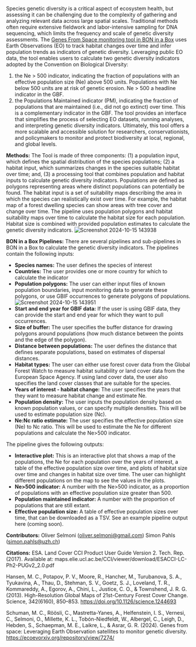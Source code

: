Species genetic diversity is a critical aspect of ecosystem health, but assessing it can be challenging due to the complexity of gathering and analyzing relevant data across large spatial scales. Traditional methods often require extensive fieldwork and labor-intensive sampling for DNA sequencing, which limits the frequency and scale of genetic diversity assessments. The [Genes From Space monitoring tool in BON in a Box](https://www.google.com/url?q=https://teams.issibern.ch/genesfromspace/monitoring-tool/) uses Earth Observations (EO) to track habitat changes over time and infer population trends as indicators of genetic diversity. Leveraging public EO data, the tool enables users to calculate two genetic diversity indicators adopted by the Convention on Biological Diversity: 
1. the Ne > 500 indicator, indicating the fraction of populations with an effective population size (Ne) above 500 units. Populations with Ne below 500 units are at risk of genetic erosion. Ne > 500 a headline indicator in the GBF.
2. the Populations Maintained indicator (PM), indicating the fraction of populations that are maintained (i.e., did not go extinct) over time. This is a complementary indicator in the GBF.
The tool provides an interface that simplifies the process of selecting EO datasets, running analyses, and interpreting genetic diversity indicators. Ultimately, this tool offers a more scalable and accessible solution for researchers, conservationists, and policymakers to monitor and protect biodiversity at local, regional, and global levels. 

**Methods:**
The Tool is made of three components: (1) a population input, which defines the spatial distribution of the species populations; (2) a habitat input, which summarizes changes in the species suitable habitat over time; and, (3) a processing tool that combines population and habitat inputs to calculate genetic diversity indicators. Populations are defined as polygons representing areas where distinct populations can potentially be found. The habitat input is a set of suitability maps describing the area in which the species can realistically exist over time. For example, the habitat map of a forest dwelling species can show areas with tree cover and change over time. The pipeline uses population polygons and habitat suitability maps over time to calculate the habitat size for each population. Habitat size is combined with provided population estimates to calculate the genetic diversity indicators.
![Screenshot 2024-10-15 143938](https://github.com/user-attachments/assets/69818156-6a77-465e-87e0-d419e5d6f318)

**BON in a Box Pipelines:**
There are several pipelines and sub-pipelines in BON in a Box to calculate the genetic diversity indicators. The pipelines contain the following inputs:
* **Species names:**  The user defines the species of interest
* **Countries:** The user provides one or more country for which to calculate the indicator
* **Population polygons:** The user can either input files of known population boundaries, input monitoring data to generate these polygons, or use GBIF occurrences to generate polygons of populations.
![Screenshot 2024-10-15 143951](https://github.com/user-attachments/assets/dc891ebb-2212-4c35-a8b5-3f9a9850fb28)
* **Start and end year for GBIF data:** If the user is using GBIF data, they can provide the start and end year for which they want to pull occurrences.
* **Size of buffer:** The user specifies the buffer distance for drawing polygons around populations (how much distance between the points and the edge of the polygon).
* **Distance between populations:** The user defines the distance that defines separate populations, based on estimates of dispersal distances.
* **Habitat types:** The user can either use forest cover data from the Global Forest Watch to measure habitat suitability or land cover data from the European Space Agency. If using land cover data, the user also specifies the land cover classes that are suitable for the species.
* **Years of interest - habitat change:** The user specifies the years that they want to measure habitat change and estimate Ne.
* **Population density:** The user inputs the population density based on known population values, or can specify multiple densities. This will be used to estimate population size (Nc).
* **Ne:Nc ratio estimate:** The user specifies the effective population size (Ne) to Nc ratio. This will be used to estimate the Ne for different populations and calculate the Ne>500 indicator.

The pipeline gives the following outputs: 
* **Interactive plot:** This is an interactive plot that shows a map of the populations, the Ne for each population over the years of interest, a table of the effective population size over time, and plots of habitat size over time and changes in habitat size over time. The user can highlight different populations on the map to see the values in the plots.
* **Ne>500 indicator:** A number with the Ne>500 indicator, as a proportion of populations with an effective population size greater than 500.
* **Population maintained indicator:** A number with the proportion of populations that are still extant.
* **Effective population size:** A table of effective population sizes over time, that can be downloaded as a TSV.
See an example pipeline output here (coming soon).

**Contributors:**
Oliver Selmoni (oliver.selmoni@gmail.com)
Simon Pahls (simon.pahls@uzh.ch)

**Citations:**
ESA. Land Cover CCI Product User Guide Version 2. Tech. Rep. (2017). Available at: maps.elie.ucl.ac.be/CCI/viewer/download/ESACCI-LC-Ph2-PUGv2_2.0.pdf

Hansen, M. C., Potapov, P. V., Moore, R., Hancher, M., Turubanova, S. A., Tyukavina, A., Thau, D., Stehman, S. V., Goetz, S. J., Loveland, T. R., Kommareddy, A., Egorov, A., Chini, L., Justice, C. O., & Townshend, J. R. G. (2013). High-Resolution Global Maps of 21st-Century Forest Cover Change. Science, 342(6160), 850–853. https://doi.org/10.1126/science.1244693

Schuman, M. C., Röösli, C., Mastretta-Yanes, A., Helfenstein, I. S., Vernesi, C., Selmoni, O., Millette, K. L., Tobón-Niedfeldt, W., Albergel, C., Leigh, D., Hebden, S., Schaepman, M. E., Laikre, L., & Asrar, G. R. (2024). Genes from space: Leveraging Earth Observation satellites to monitor genetic diversity. https://ecoevorxiv.org/repository/view/7274/






